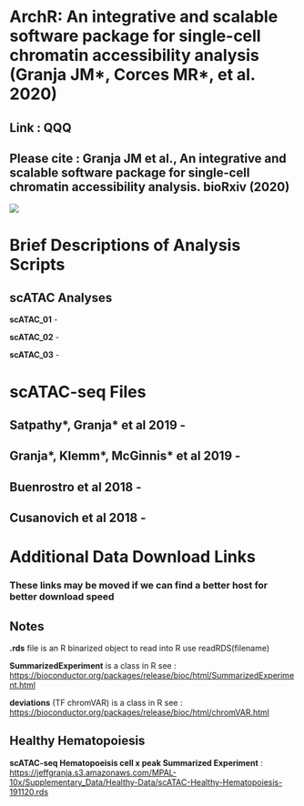 # ArchR: An integrative and scalable software package for single-cell chromatin accessibility analysis (Granja JM*, Corces MR*, et al. 2020)

## **Link** : QQQ

## Please cite : Granja JM et al., An integrative and scalable software package for single-cell chromatin accessibility analysis. bioRxiv (2020) <br/>

![](Figure1.png)

# Brief Descriptions of Analysis Scripts

## scATAC Analyses

**scATAC_01** - 

**scATAC_02** - 

**scATAC_03** - 

# scATAC-seq Files

## Satpathy*, Granja* et al 2019 - 

## Granja*, Klemm*, McGinnis* et al 2019 - 

## Buenrostro et al 2018 - 

## Cusanovich et al 2018 - 

# Additional Data Download Links

### These links may be moved if we can find a better host for better download speed

## Notes

**.rds** file is an R binarized object to read into R use readRDS(filename)

**SummarizedExperiment** is a class in R see : <br/>https://bioconductor.org/packages/release/bioc/html/SummarizedExperiment.html

**deviations** (TF chromVAR) is a class in R see : <br/>https://bioconductor.org/packages/release/bioc/html/chromVAR.html

## Healthy Hematopoiesis

**scATAC-seq Hematopoeisis cell x peak Summarized Experiment** : <br/>https://jeffgranja.s3.amazonaws.com/MPAL-10x/Supplementary_Data/Healthy-Data/scATAC-Healthy-Hematopoiesis-191120.rds

